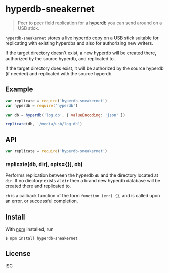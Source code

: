 # hyperdb-sneakernet

> Peer to peer field replication for a [hyperdb][] you can send around on a USB
> stick.

`hyperdb-sneakernet` stores a live hyperdb copy on a USB stick suitable for
replicating with existing hyperdbs and also for authorizing new writers.

If the target directory doesn't exist, a new hyperdb will be created there,
authorized by the source hyperdb, and replicated to.

If the target directory does exist, it will be authorized by the source hyperdb
(if needed) and replicated with the source hyperdb.

[hyperdb]: https://github.com/mafintosh/hyperdb

## Example

``` js
var replicate = require('hyperdb-sneakernet')
var hyperdb = require('hyperdb')

var db = hyperdb('log.db', { valueEncoding: 'json' })

replicate(db, '/media/usb/log.db')
```

## API

```js
var replicate = require('hyperdb-sneakernet')
```

### replicate(db, dir[, opts={}], cb)

Performs replication between the hyperdb `db` and the directory located at
`dir`. If no diectory exists at `dir` then a brand new hyperdb database will be
created there and replicated to.

`cb` is a callback function of the form `function (err) {}`, and is called upon
an error, or successful completion.

## Install

With [npm](https://npmjs.org/) installed, run

```
$ npm install hyperdb-sneakernet
```

## License

ISC
